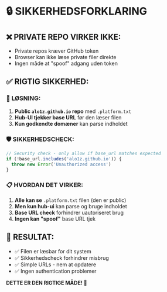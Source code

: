 # 🔒 SIKKERHEDSFORKLARING

## ❌ **PRIVATE REPO VIRKER IKKE:**
- Private repos kræver GitHub token
- Browser kan ikke læse private filer direkte
- Ingen måde at "spoof" adgang uden token

## ✅ **RIGTIG SIKKERHED:**

### 🎯 **LØSNING:**
1. **Public `alo1z.github.io` repo** med `.platform.txt`
2. **Hub-UI tjekker base URL** før den læser filen
3. **Kun godkendte domæner** kan parse indholdet

### 🛡️ **SIKKERHEDSCHECK:**
```typescript
// Security check - only allow if base_url matches expected
if (!base_url.includes('alo1z.github.io')) {
  throw new Error('Unauthorized access')
}
```

### 📋 **HVORDAN DET VIRKER:**
1. **Alle kan se** `.platform.txt` filen (den er public)
2. **Men kun hub-ui** kan parse og bruge indholdet
3. **Base URL check** forhindrer uautoriseret brug
4. **Ingen kan "spoof"** base URL tjek

## 🎉 **RESULTAT:**
- ✅ Filen er læsbar for dit system
- ✅ Sikkerhedscheck forhindrer misbrug  
- ✅ Simple URLs - nem at opdatere
- ✅ Ingen authentication problemer

**DETTE ER DEN RIGTIGE MÅDE! 🚀**